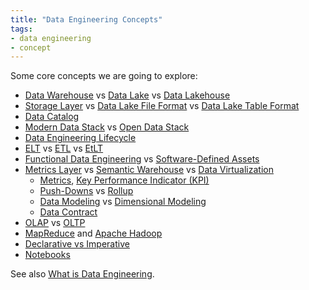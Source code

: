 ```yaml
---
title: "Data Engineering Concepts"
tags:
- data engineering
- concept
---
```

Some core concepts we are going to explore:

- [Data Warehouse](term/data%20warehouse.md) vs [Data Lake](term/data%20lake.md) vs [Data Lakehouse](term/data%20lakehouse.md)
- [Storage Layer](term/storage%20layer%20object%20store.md) vs [Data Lake File Format](term/data%20lake%20file%20format.md) vs [Data Lake Table Format](term/data%20lake%20table%20format.md)
- [Data Catalog](term/data%20catalog.md)
- [Modern Data Stack](term/modern%20data%20stack.md) vs [Open Data Stack](term/open%20data%20stack.md)
- [Data Engineering Lifecycle](term/data%20engineering%20lifecycle.md)
- [ELT](term/elt.md) vs [ETL](term/etl.md) vs [EtLT](term/etlt.md)
- [Functional Data Engineering](term/functional%20data%20engineering.md) vs [Software-Defined Assets](term/software-defined%20assets.md)
- [Metrics Layer](term/metrics%20layer.md) vs [Semantic Warehouse](term/semantic%20warehouse.md) vs [Data Virtualization](term/data%20virtualization.md)
	- [Metrics](term/metric.md), [Key Performance Indicator (KPI)](term/key%20performance%20indicator%20(kpi).md)
	- [Push-Downs](term/push-down.md) vs [Rollup](term/rollup.md)
	- [Data Modeling](term/data%20modeling.md) vs [Dimensional Modeling](term/dimensional%20modeling.md)
	- [Data Contract](term/data%20contract.md)
- [OLAP](term/olap%20(online%20analytical%20processing).md) vs [OLTP](term/oltp%20(online%20transactional%20processing).md)
- [MapReduce](term/map%20reduce.md) and [Apache Hadoop](term/apache%20hadoop.md)
- [Declarative vs Imperative](term/declarative.md)
- [Notebooks](term/notebooks.md)

<!--
- [[Batch processing]] vs [[Streaming Processing]]
- [[Indexing]]
- [[Relational Database]] vs [[NoSQL Database]]
-->

See also [What is Data Engineering](term/data%20engineering.md).